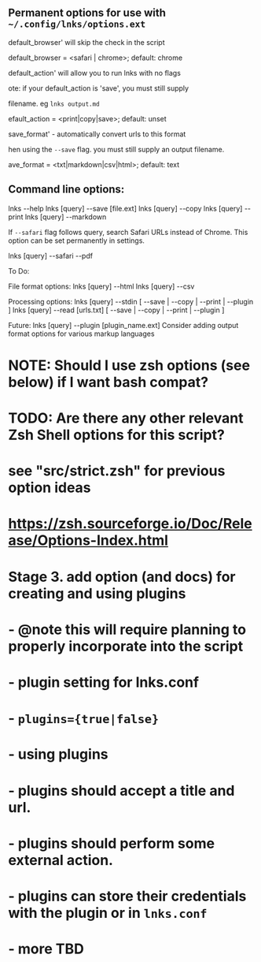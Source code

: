 ## Permanent options for use with `~/.config/lnks/options.ext`

default_browser' will skip the check in the script

default_browser = <safari | chrome>; default: chrome

default_action' will allow you to run lnks with no flags

ote: if your default_action is 'save', you must still supply

 filename. eg `lnks output.md`

efault_action = <print|copy|save>; default: unset

save_format' - automatically convert urls to this format

hen using the `--save` flag. you must still supply an output filename.

ave_format = <txt|markdown|csv|html>; default: text

## Command line options:

lnks --help
lnks [query] --save [file.ext]
lnks [query] --copy
lnks [query] --print
lnks [query] --markdown

If `--safari` flag follows query, search Safari URLs instead of Chrome.
This option can be set permanently in settings.

lnks [query] --safari --pdf

To Do:

File format options:
lnks [query] --html
lnks [query] --csv

Processing options:
lnks [query] --stdin [ --save | --copy | --print | --plugin  ]
lnks [query] --read [urls.txt] [ --save | --copy | --print | --plugin  ]

Future:
lnks [query] --plugin [plugin_name.ext]
Consider adding output format options for various markup languages

# NOTE: Should I use zsh options (see below) if I want bash compat?
# TODO: Are there any other relevant Zsh Shell options for this script?
# see "src/strict.zsh" for previous option ideas
# https://zsh.sourceforge.io/Doc/Release/Options-Index.html

# Stage 3. add option (and docs) for creating and using plugins
#   - @note this will require planning to properly incorporate into the script
#   - plugin setting for lnks.conf
#     - `plugins={true|false}`
#   - using plugins
#     - plugins should accept a title and url.
#     - plugins should perform some external action.
#     - plugins can store their credentials with the plugin or in `lnks.conf`
#     - more TBD